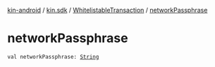 [kin-android](../../index.md) / [kin.sdk](../index.md) / [WhitelistableTransaction](index.md) / [networkPassphrase](./network-passphrase.md)

# networkPassphrase

`val networkPassphrase: `[`String`](https://kotlinlang.org/api/latest/jvm/stdlib/kotlin/-string/index.html)